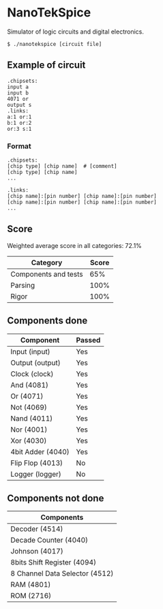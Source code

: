 # NanoTekSpice

Simulator of logic circuits and digital electronics.

```
$ ./nanotekspice [circuit file]
```

## Example of circuit

```nts
.chipsets:
input a
input b
4071 or
output s
.links:
a:1 or:1
b:1 or:2
or:3 s:1
```

### Format

```nts
.chipsets:
[chip type] [chip name]  # [comment]
[chip type] [chip name]
...

.links:
[chip name]:[pin number] [chip name]:[pin number]
[chip name]:[pin number] [chip name]:[pin number]
...
```


## Score

Weighted average score in all categories: 72.1%

| Category                 | Score |
|--------------------------|-------|
| Components and tests     | 65%   |
| Parsing                  | 100%  |
| Rigor                    | 100%  |

## Components done
| Component                      | Passed |
| ------------------------------ | -----  |
| Input (input)                  | Yes    |
| Output (output)                | Yes    |
| Clock (clock)                  | Yes    |
| And (4081)                     | Yes    |
| Or  (4071)                     | Yes    |
| Not (4069)                     | Yes    |
| Nand (4011)                    | Yes    |
| Nor (4001)                     | Yes    |
| Xor (4030)                     | Yes    |
| 4bit Adder (4040)              | Yes    |
| Flip Flop (4013)               | No     |
| Logger (logger)                | No     |

## Components not done
| Components                     |
|--------------------------------|
| Decoder (4514)                 |
| Decade Counter (4040)          |
| Johnson (4017)                 |
| 8bits Shift Register (4094)    |
| 8 Channel Data Selector (4512) |
| RAM (4801)                     |
| ROM (2716)                     |
